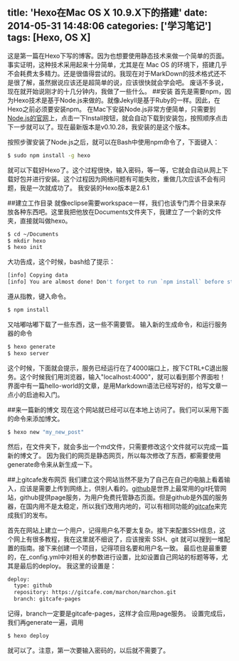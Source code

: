 title: 'Hexo在Mac OS X 10.9.X下的搭建'
date: 2014-05-31 14:48:06
categories: ['学习笔记']
tags: [Hexo, OS X]
---
这是第一篇在Hexo下写的博客。因为也想要使用静态技术来做一个简单的页面。事实证明，这种技术采用起来十分简单，尤其是在 Mac OS 的环境下，搭建几乎不会耗费太多精力。还是很值得尝试的。我现在对于MarkDown的技术格式还不是很了解，虽然据说应该还是超简单的说，应该很快就会学会吧。
废话不多说，现在就开始说刚才的十几分钟内，我做了一些什么。
##安装
首先是需要npm，因为Hexo技术是基于Node.js来做的。就像Jekyll是基于Ruby的一样。因此，在Hexo之前必须要安装npm。
在Mac下安装Node.js非常方便简单，只需要到[Node.js的官网](http://www.nodejs.org)上，点击一下Install按钮，就会自动下载到安装包，按照顺序点击下一步就可以了。现在最新版本是v0.10.28，我安装的是这个版本。

按照步骤安装了Node.js之后，就可以在Bash中使用npm命令了，下面键入：
``` bash
$ sudo npm install -g hexo
```
就可以下载好Hexo了。这个过程很快，输入密码，等一等，它就会自动从网上下载好包并进行安装。这个过程因为网络问题有可能失败，重做几次应该不会有问题，我是一次就成功了。
我安装的Hexo版本是2.6.1

<!--more-->
##建立工作目录
就像eclipse需要workspace一样，我们也该专门弄个目录来存放各种东西吧。这里我把他放在Documents文件夹下，我建立了一个新的文件夹，直接就叫做hexo。
``` bash
$ cd ~/Documents
$ mkdir hexo
$ hexo init
```
大功告成，这个时候，bash给了提示：
``` bash
[info] Copying data
[info] You are almost done! Don't forget to run `npm install` before start blogging with Hexo!
```
遵从指教，键入命令。

``` bash
$ npm install
```
又咕嘟咕嘟下载了一些东西，这一些不需要管。
输入新的生成命令，和运行服务器的命令
``` bash
$ hexo generate
$ hexo server
```
这个时候，下面就会提示，服务已经运行在了4000端口上，按下CTRL+C退出服务。这个时候我们用浏览器，输入"localhost:4000"，就可以看到那个界面啦！
界面中有一篇hello-world的文章，是用Markdown语法已经写好的，给写文章一点小的启迪和入门。

##来一篇新的博文
现在这个网站就已经可以在本地上访问了。我们可以采用下面的命令来添加博文。
``` bash
$ hexo new "my_new_post"
```
然后，在文件夹下，就会多出一个md文件，只需要修改这个文件就可以完成一篇新的博文了。
因为我们的网页是静态网页，所以每次修改了东西，都需要使用generate命令来从新生成一下。

##上gitcafe发布网页
我们建立这个网站当然不是为了自己在自己的电脑上看着输入，应该是需要上传到网络上，供别人看的。[github](http://www.github.com)是世界上最常用的git托管网站，github提供page服务，为用户免费托管静态页面。但是github是外国的服务器，在国内用不是太稳定，所以我们改用内地的，可以有相同功能的[gitcafe](http://gitcafe.com)来完成我们的发布。

首先在网站上建立一个用户，记得用户名不要太复杂。接下来配置SSH信息，这个网上有很多教程，我在这里就不细说了，应该搜索 SSH、git 就可以搜到一堆配置的指南。接下来创建一个项目，记得项目名要和用户名一致。
最后也是最重要的，在_config.yml中对相关的参数进行设置，比如设置自己网站的标题等等，尤其是最后的deploy。
我这里的设置是：
``` bash
deploy:
  type: github
  repository: https://gitcafe.com/marchon/marchon.git 
  branch: gitcafe-pages
```
记得，branch一定要是gitcafe-pages，这样才会应用page服务。
设置完成后，我们再generate一遍，调用
``` bash
$ hexo deploy
```
就可以了。注意，第一次要输入密码的，以后就不需要了。
